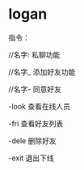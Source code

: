 # logan


指令：

//名字:   私聊功能

//名字_   添加好友功能

//名字-   同意好友

-look     查看在线人员

-fri      查看好友列表

-dele     删除好友

-exit     退出下线

